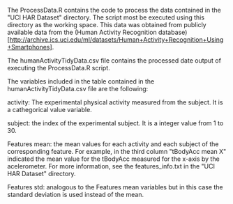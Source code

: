 The ProcessData.R contains the code to process the data contained in the "UCI HAR Dataset" directory. The script most be executed using this directory as the working space. This data
was obtained from publicly available data from the (Human Activity Recognition database)[http://archive.ics.uci.edu/ml/datasets/Human+Activity+Recognition+Using+Smartphones].


The humanActivityTidyData.csv file contains the processed date output of executing the ProcessData.R script.

The variables included in the table contained in the humanActivityTidyData.csv file are the following:

activity: The experimental physical activity measured from the subject. It is a cathegorical value variable.

subject: the index of the experimental subject. It is a integer value from 1 to 30.

Features mean: the mean values for each activity and each subject of the corresponding feature. For example, in the third column "tBodyAcc mean X" indicated the mean value for the tBodyAcc measured for the x-axis by the acelerometer. For more information, see the features_info.txt in the "UCI HAR Dataset" directory.

Features std: analogous to the Features mean variables but in this case the standard deviation is used instead of the mean.
